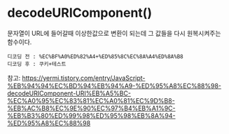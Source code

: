 # decodeURIComponent()

문자열이 URL에 들어갈때 이상한값으로 변환이 되는데 그 값들을 다시 원복시켜주는 함수이다.

```
디코딩 전 : %EC%BF%A0%ED%82%A4+%ED%85%8C%EC%8A%A4%ED%8A%B8
디코딩 후 : 쿠키+테스트
```

참고: https://yermi.tistory.com/entry/JavaScript-%EB%94%94%EC%BD%94%EB%94%A9-%ED%95%A8%EC%88%98-decodeURIComponent-URI%EB%A5%BC-%EC%A0%95%EC%83%81%EC%A0%81%EC%9D%B8-%EB%AC%B8%EC%9E%90%EC%97%B4%EB%A1%9C-%EB%B3%80%ED%99%98%ED%95%98%EB%8A%94-%ED%95%A8%EC%88%98
